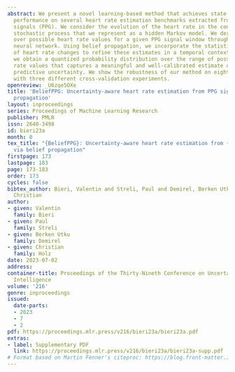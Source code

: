 ```yaml
---
abstract: We present a novel learning-based method that achieves state-of-the-art
  performance on several heart rate estimation benchmarks extracted from photoplethysmography
  signals (PPG). We consider the evolution of the heart rate in the context of a discrete-time
  stochastic process that we represent as a hidden Markov model. We derive a distribution
  over possible heart rate values for a given PPG signal window through a trained
  neural network. Using belief propagation, we incorporate the statistical distribution
  of heart rate changes to refine these estimates in a temporal context. From this,
  we obtain a quantized probability distribution over the range of possible heart
  rate values that captures a meaningful and well-calibrated estimate of the inherent
  predictive uncertainty. We show the robustness of our method on eight public datasets
  with three different cross-validation experiments.
openreview: _U6zqe5OXe
title: 'BeliefPPG: Uncertainty-aware heart rate estimation from PPG signals via belief
  propagation'
layout: inproceedings
series: Proceedings of Machine Learning Research
publisher: PMLR
issn: 2640-3498
id: bieri23a
month: 0
tex_title: "{BeliefPPG}: Uncertainty-aware heart rate estimation from {PPG} signals
  via belief propagation"
firstpage: 173
lastpage: 183
page: 173-183
order: 173
cycles: false
bibtex_author: Bieri, Valentin and Streli, Paul and Demirel, Berken Utku and Holz,
  Christian
author:
- given: Valentin
  family: Bieri
- given: Paul
  family: Streli
- given: Berken Utku
  family: Demirel
- given: Christian
  family: Holz
date: 2023-07-02
address:
container-title: Proceedings of the Thirty-Nineth Conference on Uncertainty in Artificial
  Intelligence
volume: '216'
genre: inproceedings
issued:
  date-parts:
  - 2023
  - 7
  - 2
pdf: https://proceedings.mlr.press/v216/bieri23a/bieri23a.pdf
extras:
- label: Supplementary PDF
  link: https://proceedings.mlr.press/v216/bieri23a/bieri23a-supp.pdf
# Format based on Martin Fenner's citeproc: https://blog.front-matter.io/posts/citeproc-yaml-for-bibliographies/
---
```

